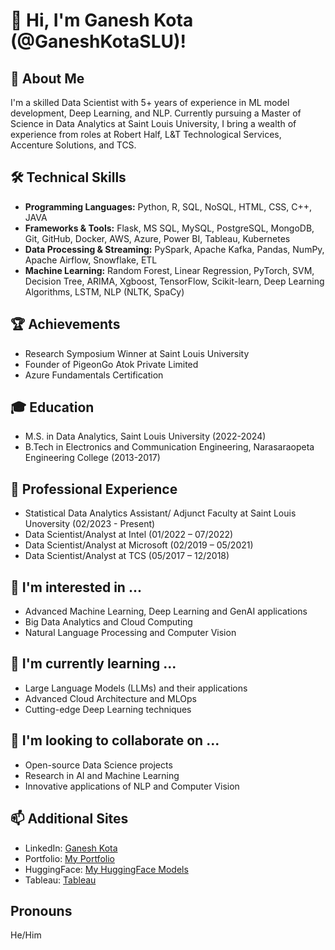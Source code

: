 
# 👋 Hi, I'm Ganesh Kota (@GaneshKotaSLU)!

## 🚀 About Me
I'm a skilled Data Scientist with 5+ years of experience in ML model development, Deep Learning, and NLP. Currently pursuing a Master of Science in Data Analytics at Saint Louis University, I bring a wealth of experience from roles at Robert Half, L&T Technological Services, Accenture Solutions, and TCS.

## 🛠 Technical Skills
- **Programming Languages:** Python, R, SQL, NoSQL, HTML, CSS, C++, JAVA
- **Frameworks & Tools:** Flask, MS SQL, MySQL, PostgreSQL, MongoDB, Git, GitHub, Docker, AWS, Azure, Power BI, Tableau, Kubernetes
- **Data Processing & Streaming:** PySpark, Apache Kafka, Pandas, NumPy, Apache Airflow, Snowflake, ETL
- **Machine Learning:** Random Forest, Linear Regression, PyTorch, SVM, Decision Tree, ARIMA, Xgboost, TensorFlow, Scikit-learn, Deep Learning Algorithms, LSTM, NLP (NLTK, SpaCy)

## 🏆 Achievements
- Research Symposium Winner at Saint Louis University
- Founder of PigeonGo Atok Private Limited
- Azure Fundamentals Certification

## 🎓 Education
- M.S. in Data Analytics, Saint Louis University (2022-2024)
- B.Tech in Electronics and Communication Engineering, Narasaraopeta Engineering College (2013-2017)

## 💼 Professional Experience
- Statistical Data Analytics Assistant/ Adjunct Faculty at Saint Louis Unoversity (02/2023 - Present)
- Data Scientist/Analyst at Intel (01/2022 – 07/2022)
- Data Scientist/Analyst at Microsoft (02/2019 – 05/2021)
- Data Scientist/Analyst at TCS (05/2017 – 12/2018)

## 👀 I'm interested in ...
- Advanced Machine Learning, Deep Learning and GenAI applications
- Big Data Analytics and Cloud Computing
- Natural Language Processing and Computer Vision

## 🌱 I'm currently learning ...
- Large Language Models (LLMs) and their applications
- Advanced Cloud Architecture and MLOps
- Cutting-edge Deep Learning techniques

## 💞️ I'm looking to collaborate on ...
- Open-source Data Science projects
- Research in AI and Machine Learning
- Innovative applications of NLP and Computer Vision

## 📫 Additional Sites
- LinkedIn: [Ganesh Kota](http://www.linkedin.com/in/ganesh-kota)
- Portfolio: [My Portfolio](https://www.ganeshkota.com)
- HuggingFace: [My HuggingFace Models](https://huggingface.co/ganeshkota/my_churn_model)
- Tableau: [Tableau](https://public.tableau.com/app/profile/ganesh.kota2132/vizzes)

## Pronouns
He/Him
